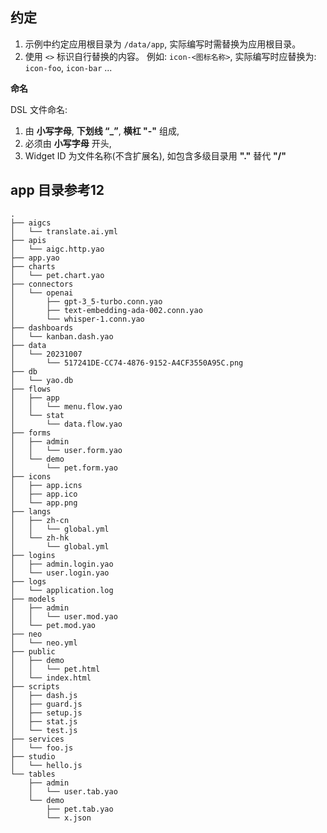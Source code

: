 
## **约定**

1. 示例中约定应用根目录为 `/data/app`, 实际编写时需替换为应用根目录。
2. 使用 `<>` 标识自行替换的内容。 例如: `icon-<图标名称>`, 实际编写时应替换为: `icon-foo`, `icon-bar` ...

**命名**

DSL 文件命名:

1. 由 **小写字母**, **下划线 “\_”**, **横杠 "-"** 组成,
2. 必须由 **小写字母** 开头,
3. Widget ID 为文件名称(不含扩展名), 如包含多级目录用 **"."** 替代 **"\/"**


## app 目录参考12


```
.
├── aigcs
│   └── translate.ai.yml
├── apis
│   └── aigc.http.yao
├── app.yao
├── charts
│   └── pet.chart.yao
├── connectors
│   └── openai
│       ├── gpt-3_5-turbo.conn.yao
│       ├── text-embedding-ada-002.conn.yao
│       └── whisper-1.conn.yao
├── dashboards
│   └── kanban.dash.yao
├── data
│   └── 20231007
│       └── 517241DE-CC74-4876-9152-A4CF3550A95C.png
├── db
│   └── yao.db
├── flows
│   ├── app
│   │   └── menu.flow.yao
│   └── stat
│       └── data.flow.yao
├── forms
│   ├── admin
│   │   └── user.form.yao
│   └── demo
│       └── pet.form.yao
├── icons
│   ├── app.icns
│   ├── app.ico
│   └── app.png
├── langs
│   ├── zh-cn
│   │   └── global.yml
│   └── zh-hk
│       └── global.yml
├── logins
│   ├── admin.login.yao
│   └── user.login.yao
├── logs
│   └── application.log
├── models
│   ├── admin
│   │   └── user.mod.yao
│   └── pet.mod.yao
├── neo
│   └── neo.yml
├── public
│   ├── demo
│   │   └── pet.html
│   └── index.html
├── scripts
│   ├── dash.js
│   ├── guard.js
│   ├── setup.js
│   ├── stat.js
│   └── test.js
├── services
│   └── foo.js
├── studio
│   └── hello.js
└── tables
    ├── admin
    │   └── user.tab.yao
    └── demo
        ├── pet.tab.yao
        └── x.json

```
